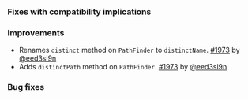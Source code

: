 
  [@eed3si9n]: http://github.com/eed3si9n
  [1973]: https://github.com/sbt/sbt/issues/1973

### Fixes with compatibility implications

### Improvements

- Renames `distinct` method on `PathFinder` to `distinctName`. [#1973][1973] by [@eed3si9n][@eed3si9n]
- Adds `distinctPath` method on `PathFinder`. [#1973][1973] by [@eed3si9n][@eed3si9n]

### Bug fixes
